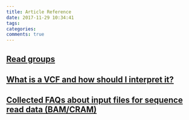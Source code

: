 ```yaml
---
title: Article Reference
date: 2017-11-29 10:34:41
tags:
categories:
comments: true
---
```

## [Read groups](https://gatkforums.broadinstitute.org/gatk/discussion/6472/read-groups)

## [What is a VCF and how should I interpret it?](https://gatkforums.broadinstitute.org/gatk/discussion/1268/what-is-a-vcf-and-how-should-i-interpret-it)

## [Collected FAQs about input files for sequence read data (BAM/CRAM)](https://gatkforums.broadinstitute.org/gatk/discussion/1317/collected-faqs-about-bam-files)